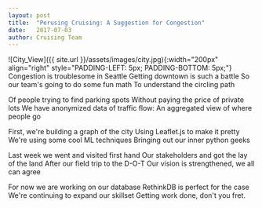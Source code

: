 ```yaml
---
layout: post
title:  "Perusing Cruising: A Suggestion for Congestion"
date:   2017-07-03
author: Cruising Team
---
```

![City_View]({{ site.url }}/assets/images/city.jpg){:width="200px" align="right" style="PADDING-LEFT: 5px; PADDING-BOTTOM: 5px;"}
Congestion is troublesome in Seattle
Getting downtown is such a battle
So our team's going to do some fun math
To understand the circling path

Of people trying to find parking spots
Without paying the price of private lots
We have anonymized data of traffic flow:
An aggregated view of where people go

First, we're building a graph of the city
Using Leaflet.js to make it pretty
We're using some cool ML techniques
Bringing out our inner python geeks

Last week we went and visited first hand
Our stakeholders and got the lay of the land
After our field trip to the D-O-T
Our vision is strengthened, we all can agree

For now we are working on our database
RethinkDB is perfect for the case
We're continuing to expand our skillset
Getting work done, don't you fret.
